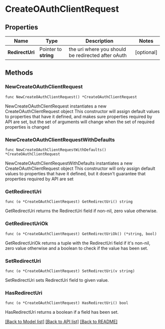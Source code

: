 # CreateOAuthClientRequest

## Properties

Name | Type | Description | Notes
------------ | ------------- | ------------- | -------------
**RedirectUri** | Pointer to **string** | the uri where you should be redirected after oAuth | [optional] 

## Methods

### NewCreateOAuthClientRequest

`func NewCreateOAuthClientRequest() *CreateOAuthClientRequest`

NewCreateOAuthClientRequest instantiates a new CreateOAuthClientRequest object
This constructor will assign default values to properties that have it defined,
and makes sure properties required by API are set, but the set of arguments
will change when the set of required properties is changed

### NewCreateOAuthClientRequestWithDefaults

`func NewCreateOAuthClientRequestWithDefaults() *CreateOAuthClientRequest`

NewCreateOAuthClientRequestWithDefaults instantiates a new CreateOAuthClientRequest object
This constructor will only assign default values to properties that have it defined,
but it doesn't guarantee that properties required by API are set

### GetRedirectUri

`func (o *CreateOAuthClientRequest) GetRedirectUri() string`

GetRedirectUri returns the RedirectUri field if non-nil, zero value otherwise.

### GetRedirectUriOk

`func (o *CreateOAuthClientRequest) GetRedirectUriOk() (*string, bool)`

GetRedirectUriOk returns a tuple with the RedirectUri field if it's non-nil, zero value otherwise
and a boolean to check if the value has been set.

### SetRedirectUri

`func (o *CreateOAuthClientRequest) SetRedirectUri(v string)`

SetRedirectUri sets RedirectUri field to given value.

### HasRedirectUri

`func (o *CreateOAuthClientRequest) HasRedirectUri() bool`

HasRedirectUri returns a boolean if a field has been set.


[[Back to Model list]](../README.md#documentation-for-models) [[Back to API list]](../README.md#documentation-for-api-endpoints) [[Back to README]](../README.md)


